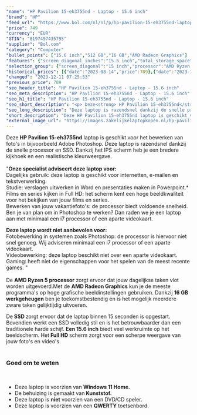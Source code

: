 ```yaml
---
"name": "HP Pavilion 15-eh3755nd - Laptop - 15.6 inch"
"brand": "HP"
"feed_url": "https://www.bol.com/nl/nl/p/hp-pavilion-15-eh3755nd-laptop-15-6-inch/9300000148505341"
"price": 749
"currency": "EUR"
"GTIN": "0197497435795"
"supplier": "Bol.com"
"category": "Computer"
"bullet_points": ["15.6 inch","512 GB","16 GB","AMD Radeon Graphics"]
"features": {"screen_diagonal_inches":"15.6 inch","total_storage_space":"512 GB","memory_size":"16 GB","graphics_card":"AMD Radeon Graphics"}
"selection_group": {"screen_diagonal":"15 inch","processor":"AMD Ryzen 5","changed_price_past_3_days":true,"product_family":"Pavilion 15"}
"historical_prices": [{"date":"2023-08-14","price":709},{"date":"2023-12-11","price":749}]
"changed": "2023-12-11 07:25:53"
"previous_price": 709
"seo_header_title": "HP Pavilion 15-eh3755nd - Laptop - 15.6 inch"
"seo_meta_description": "HP Pavilion 15-eh3755nd - Laptop - 15.6 inch"
"seo_h1_title": "HP Pavilion 15-eh3755nd - Laptop - 15.6 inch"
"seo_short_description": "<p> Deze<strong> HP Pavilion 15-eh3755nd</strong> laptop is geschikt voor het bewerken van foto's in bijvoorbeeld Adobe Photoshop."
"seo_long_description": "Deze laptop is razendsnel dankzij de snelle processor en SSD. Dankzij het IPS scherm heb je een bredere kijkhoek en een realistische kleurweergave. <br /> <br />\"<strong>Onze specialist adviseert deze laptop voor:</strong><br /> Dagelijks gebruik: deze laptop is geschikt voor internetten, e-mailen en tekstverwerking. <br /> Studie: verslagen uitwerken in Word en presentaties maken in Powerpoint. *<br /> Films en series kijken in Full HD: het scherm kent een hoge beeldkwaliteit voor het bekijken van jouw films en series. <br /> Bewerken van jouw vakantiefoto's: de processor biedt voldoende snelheid. Ben je van plan om in Photoshop te werken? Dan raden we je een laptop aan met minimaal een i7 processor of een aparte videokaart. </p> <p> <strong>Deze laptop wordt niet aanbevolen voor:</strong><br /> Fotobewerking in systemen zoals Photoshop: de processor is hiervoor niet snel genoeg. Wij adviseren minimaal een i7 processor of een aparte videokaart. <br /> Videobewerking: deze laptop beschikt niet over een aparte videokaart. <br /> Gaming: heeft niet de eigenschappen voor het spelen van de meest recente games. \" <br /> <br />De <strong>AMD Ryzen 5 processor</strong> zorgt ervoor dat jouw dagelijkse taken vlot worden uitgevoerd. Met de <strong>AMD Radeon Graphics</strong> kun je de meeste programma's op hoge grafische beeldinstellingen gebruiken. Dankzij <strong>16 GB werkgeheugen</strong> ben je toekomstbestendig en is het mogelijk meerdere zware taken gelijktijdig uitvoeren. </p> <p> De<strong> SSD </strong>zorgt ervoor dat de laptop binnen 15 seconden is opgestart. Bovendien werkt een SSD volledig stil en is het betrouwbaarder dan een traditionele harde schijf. <strong>Een 15. 6 inch</strong> biedt veel werkruimte op het beeldscherm. Het<strong> Full HD </strong>scherm zorgt voor een scherpe weergave van jouw foto's en video's. <br /> <br /> </p> <h3> Goed om te weten</h3> <br /> <p> </p> <ul> <li>Deze laptop is voorzien van <strong>Windows 11 Home. </strong></li> <li>De behuizing is gemaakt van<strong> Kunststof. </strong></li> <li>Deze laptop is <strong>niet</strong> voorzien van een DVD/CD speler. </li> <li>Deze laptop is voorzien van een <strong>QWERTY</strong> toetsenbord. </li> </ul>"
"short_description": "Deze HP Pavilion 15-eh3755nd laptop is geschikt voor het bewerken van foto's in bijvoorbeeld Adobe Photoshop. Deze laptop is razendsnel dankzij de snelle processor en SSD. Dankzij het IPS scherm heb je een bredere kijkhoek en een realistische kleurweergave. \"Onze specialist adviseert deze laptop voor: Dagelijks gebruik: deze laptop is geschikt voor internetten, e-mailen en tekstverwerking. Studie: verslagen uitwerken in Word en presentaties maken in Powerpoint.* Films en series kijken in Full HD: het scherm kent een hoge beeldkwaliteit voor het bekijken van jouw films en series. Bewerken van jouw vakantiefoto's: de processor biedt voldoende snelheid. Ben je van plan om in Photoshop te werken? Dan raden we je een laptop aan met minimaal een i7 processor of een aparte videokaart. Deze laptop wordt niet aanbevolen voor: Fotobewerking in systemen zoals Photoshop: de processor is hiervoor niet snel genoeg. Wij adviseren minimaal een i7 processor of een aparte videokaart. Videobewerking: deze laptop beschikt niet over een aparte videokaart. Gaming: heeft niet de eigenschappen voor het spelen van de meest recente games. \" De AMD Ryzen 5 processor zorgt ervoor dat jouw dagelijkse taken vlot worden uitgevoerd.Met de AMD Radeon Graphics kun je de meeste programma's op hoge grafische beeldinstellingen gebruiken. Dankzij 16 GB werkgeheugen ben je toekomstbestendig en is het mogelijk meerdere zware taken gelijktijdig uitvoeren. De SSD zorgt ervoor dat de laptop binnen 15 seconden is opgestart. Bovendien werkt een SSD volledig stil en is het betrouwbaarder dan een traditionele harde schijf. Een 15.6 inch biedt veel werkruimte op het beeldscherm. Het Full HD scherm zorgt voor een scherpe weergave van jouw foto's en video's. Goed om te weten Deze laptop is voorzien van Windows 11 Home. De behuizing is gemaakt van Kunststof. Deze laptop is niet voorzien van een DVD/CD speler. Deze laptop is voorzien van een QWERTY toetsenbord."
"external_image_url": "https://images.zakelijkelaptopkopen.nl/hp-pavilion-15-eh3755nd-laptop-15-6-inch.webp"
---
```


<p> Deze<strong> HP Pavilion 15-eh3755nd</strong> laptop is geschikt voor het bewerken van foto's in bijvoorbeeld Adobe Photoshop. Deze laptop is razendsnel dankzij de snelle processor en SSD. Dankzij het IPS scherm heb je een bredere kijkhoek en een realistische kleurweergave. <br /> <br />"<strong>Onze specialist adviseert deze laptop voor:</strong><br /> Dagelijks gebruik: deze laptop is geschikt voor internetten, e-mailen en tekstverwerking. <br /> Studie: verslagen uitwerken in Word en presentaties maken in Powerpoint.*<br /> Films en series kijken in Full HD: het scherm kent een hoge beeldkwaliteit voor het bekijken van jouw films en series.<br /> Bewerken van jouw vakantiefoto's: de processor biedt voldoende snelheid. Ben je van plan om in Photoshop te werken? Dan raden we je een laptop aan met minimaal een i7 processor of een aparte videokaart. </p> <p> <strong>Deze laptop wordt niet aanbevolen voor:</strong><br /> Fotobewerking in systemen zoals Photoshop: de processor is hiervoor niet snel genoeg. Wij adviseren minimaal een i7 processor of een aparte videokaart. <br /> Videobewerking: deze laptop beschikt niet over een aparte videokaart. <br /> Gaming: heeft niet de eigenschappen voor het spelen van de meest recente games. " <br /> <br />De <strong>AMD Ryzen 5 processor</strong> zorgt ervoor dat jouw dagelijkse taken vlot worden uitgevoerd.Met de <strong>AMD Radeon Graphics</strong> kun je de meeste programma's op hoge grafische beeldinstellingen gebruiken. Dankzij <strong>16 GB werkgeheugen</strong> ben je toekomstbestendig en is het mogelijk meerdere zware taken gelijktijdig uitvoeren. </p> <p> De<strong> SSD </strong>zorgt ervoor dat de laptop binnen 15 seconden is opgestart. Bovendien werkt een SSD volledig stil en is het betrouwbaarder dan een traditionele harde schijf. <strong>Een 15.6 inch</strong> biedt veel werkruimte op het beeldscherm. Het<strong> Full HD </strong>scherm zorgt voor een scherpe weergave van jouw foto's en video's. <br /> <br /> </p> <h3> Goed om te weten</h3> <br /> <p>  </p> <ul> <li>Deze laptop is voorzien van <strong>Windows 11 Home.</strong></li> <li>De behuizing is gemaakt van<strong> Kunststof.</strong></li> <li>Deze laptop is <strong>niet</strong> voorzien van een DVD/CD speler.</li> <li>Deze laptop is voorzien van een <strong>QWERTY</strong> toetsenbord. </li> </ul>
